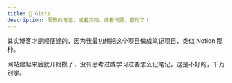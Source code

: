 ```yaml
---
title: 🧊 Gists
description: 零散的笔记，或者文档，或者问题，管他了！
---
```


其实博客才是顺便建的，因为我最初想把这个项目做成笔记项目，类似 Notion 那种。

网站建起来后就开始摸了，没有思考过或学习过要怎么记笔记，这是不好的，千万别学。
